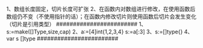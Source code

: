 1、数组长度固定，切片长度可扩张
2、在函数内对数组进行修改，在使用函数后数组仍不变（不使用指针的话）；在函数内修改切片则使用函数后切片会发生变化（切片是引用类型）
########################
1、s:=make([]Type,size,cap)
2、a:=[4]int{1,2,3,4}
   s:=a[:3]
3、s:=[]type{}
4、var s []type
########################